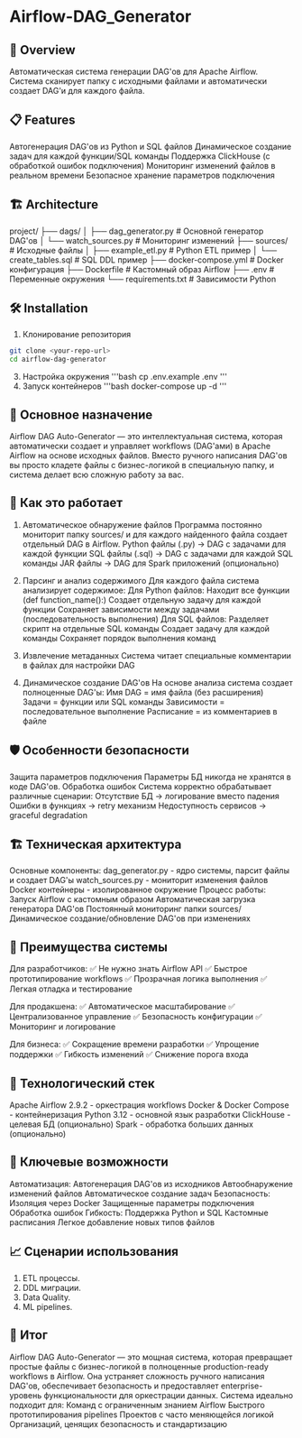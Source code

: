 # Airflow-DAG_Generator

## 🚀 Overview
Автоматическая система генерации DAG'ов для Apache Airflow. Система сканирует папку с исходными файлами и автоматически создает DAG'и для каждого файла.

## 📋 Features
Автогенерация DAG'ов из Python и SQL файлов
Динамическое создание задач для каждой функции/SQL команды
Поддержка ClickHouse (с обработкой ошибок подключения)
Мониторинг изменений файлов в реальном времени
Безопасное хранение параметров подключения

## 🏗️ Architecture
project/
├── dags/
│   ├── dag_generator.py     # Основной генератор DAG'ов
│   └── watch_sources.py     # Мониторинг изменений
├── sources/                 # Исходные файлы
│   ├── example_etl.py       # Python ETL пример
│   └── create_tables.sql    # SQL DDL пример
├── docker-compose.yml       # Docker конфигурация
├── Dockerfile              # Кастомный образ Airflow
├── .env                    # Переменные окружения
└── requirements.txt        # Зависимости Python

## 🛠️ Installation
1. Клонирование репозитория
``` bash
git clone <your-repo-url>
cd airflow-dag-generator
```
3. Настройка окружения
'''bash
cp .env.example .env
'''
5. Запуск контейнеров
'''bash
docker-compose up -d
'''

## 🎯 Основное назначение
Airflow DAG Auto-Generator — это интеллектуальная система, которая автоматически создает и управляет workflows (DAG'ами) в Apache Airflow на основе исходных файлов. Вместо ручного написания DAG'ов вы просто кладете файлы с бизнес-логикой в специальную папку, и система делает всю сложную работу за вас.

## 🔄 Как это работает
1. Автоматическое обнаружение файлов
Программа постоянно мониторит папку sources/ и для каждого найденного файла создает отдельный DAG в Airflow.
Python файлы (.py) → DAG с задачами для каждой функции
SQL файлы (.sql) → DAG с задачами для каждой SQL команды
JAR файлы → DAG для Spark приложений (опционально)

2. Парсинг и анализ содержимого
Для каждого файла система анализирует содержимое:
Для Python файлов:
Находит все функции (def function_name():)
Создает отдельную задачу для каждой функции
Сохраняет зависимости между задачами (последовательность выполнения)
Для SQL файлов:
Разделяет скрипт на отдельные SQL команды
Создает задачу для каждой команды
Сохраняет порядок выполнения команд
3. Извлечение метаданных
Система читает специальные комментарии в файлах для настройки DAG
4. Динамическое создание DAG'ов
На основе анализа система создает полноценные DAG'ы:
Имя DAG = имя файла (без расширения)
Задачи = функции или SQL команды
Зависимости = последовательное выполнение
Расписание = из комментариев в файле

## 🛡️ Особенности безопасности
Защита параметров подключения
Параметры БД никогда не хранятся в коде DAG'ов.
Обработка ошибок
Система корректно обрабатывает различные сценарии:
Отсутствие БД → логирование вместо падения
Ошибки в функциях → retry механизм
Недоступность сервисов → graceful degradation

## 🏗️ Техническая архитектура
Основные компоненты:
dag_generator.py - ядро системы, парсит файлы и создает DAG'ы
watch_sources.py - мониторит изменения файлов
Docker контейнеры - изолированное окружение
Процесс работы:
Запуск Airflow с кастомным образом
Автоматическая загрузка генератора DAG'ов
Постоянный мониторинг папки sources/
Динамическое создание/обновление DAG'ов при изменениях

## 🚀 Преимущества системы
Для разработчиков:
✅ Не нужно знать Airflow API
✅ Быстрое прототипирование workflows
✅ Прозрачная логика выполнения
✅ Легкая отладка и тестирование

Для продакшена:
✅ Автоматическое масштабирование
✅ Централизованное управление
✅ Безопасность конфигурации
✅ Мониторинг и логирование

Для бизнеса:
✅ Сокращение времени разработки
✅ Упрощение поддержки
✅ Гибкость изменений
✅ Снижение порога входа

## 🔧 Технологический стек
Apache Airflow 2.9.2 - оркестрация workflows
Docker & Docker Compose - контейнеризация
Python 3.12 - основной язык разработки
ClickHouse - целевая БД (опционально)
Spark - обработка больших данных (опционально)

## 🌟 Ключевые возможности
Автоматизация:
Автогенерация DAG'ов из исходников
Автообнаружение изменений файлов
Автоматическое создание задач
Безопасность:
Изоляция через Docker
Защищенные параметры подключения
Обработка ошибок
Гибкость:
Поддержка Python и SQL
Кастомные расписания
Легкое добавление новых типов файлов

## 📈 Сценарии использования
1. ETL процессы.
2. DDL миграции.
3. Data Quality.
4. ML pipelines.
## 🎯 Итог
Airflow DAG Auto-Generator — это мощная система, которая превращает простые файлы с бизнес-логикой в полноценные production-ready workflows в Airflow. Она устраняет сложность ручного написания DAG'ов, обеспечивает безопасность и предоставляет enterprise-уровень функциональности для оркестрации данных.
Система идеально подходит для:
Команд с ограниченным знанием Airflow
Быстрого прототипирования pipelines
Проектов с часто меняющейся логикой
Организаций, ценящих безопасность и стандартизацию


